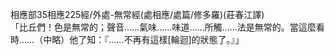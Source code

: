 相應部35相應225經/外處-無常經(處相應/處篇/修多羅)(莊春江譯)  
「比丘們！色是無常的；聲音……氣味……味道……所觸……法是無常的。當這麼看時……（中略）他了知：『……不再有這樣[輪迴]的狀態了。』」  
  
  
